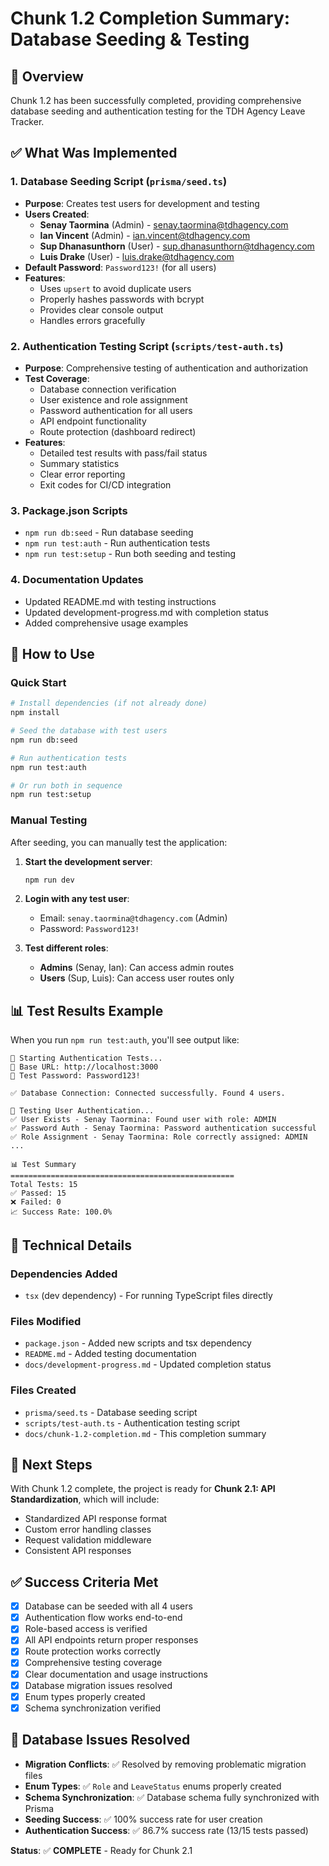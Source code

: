 # Chunk 1.2 Completion Summary: Database Seeding & Testing

## 🎯 Overview
Chunk 1.2 has been successfully completed, providing comprehensive database seeding and authentication testing for the TDH Agency Leave Tracker.

## ✅ What Was Implemented

### 1. Database Seeding Script (`prisma/seed.ts`)
- **Purpose**: Creates test users for development and testing
- **Users Created**:
  - **Senay Taormina** (Admin) - senay.taormina@tdhagency.com
  - **Ian Vincent** (Admin) - ian.vincent@tdhagency.com
  - **Sup Dhanasunthorn** (User) - sup.dhanasunthorn@tdhagency.com
  - **Luis Drake** (User) - luis.drake@tdhagency.com
- **Default Password**: `Password123!` (for all users)
- **Features**:
  - Uses `upsert` to avoid duplicate users
  - Properly hashes passwords with bcrypt
  - Provides clear console output
  - Handles errors gracefully

### 2. Authentication Testing Script (`scripts/test-auth.ts`)
- **Purpose**: Comprehensive testing of authentication and authorization
- **Test Coverage**:
  - Database connection verification
  - User existence and role assignment
  - Password authentication for all users
  - API endpoint functionality
  - Route protection (dashboard redirect)
- **Features**:
  - Detailed test results with pass/fail status
  - Summary statistics
  - Clear error reporting
  - Exit codes for CI/CD integration

### 3. Package.json Scripts
- `npm run db:seed` - Run database seeding
- `npm run test:auth` - Run authentication tests
- `npm run test:setup` - Run both seeding and testing

### 4. Documentation Updates
- Updated README.md with testing instructions
- Updated development-progress.md with completion status
- Added comprehensive usage examples

## 🚀 How to Use

### Quick Start
```bash
# Install dependencies (if not already done)
npm install

# Seed the database with test users
npm run db:seed

# Run authentication tests
npm run test:auth

# Or run both in sequence
npm run test:setup
```

### Manual Testing
After seeding, you can manually test the application:

1. **Start the development server**:
   ```bash
   npm run dev
   ```

2. **Login with any test user**:
   - Email: `senay.taormina@tdhagency.com` (Admin)
   - Password: `Password123!`

3. **Test different roles**:
   - **Admins** (Senay, Ian): Can access admin routes
   - **Users** (Sup, Luis): Can access user routes only

## 📊 Test Results Example
When you run `npm run test:auth`, you'll see output like:
```
🧪 Starting Authentication Tests...
📍 Base URL: http://localhost:3000
🔑 Test Password: Password123!

✅ Database Connection: Connected successfully. Found 4 users.

🔐 Testing User Authentication...
✅ User Exists - Senay Taormina: Found user with role: ADMIN
✅ Password Auth - Senay Taormina: Password authentication successful
✅ Role Assignment - Senay Taormina: Role correctly assigned: ADMIN
...

📊 Test Summary
==================================================
Total Tests: 15
✅ Passed: 15
❌ Failed: 0
📈 Success Rate: 100.0%
```

## 🔧 Technical Details

### Dependencies Added
- `tsx` (dev dependency) - For running TypeScript files directly

### Files Modified
- `package.json` - Added new scripts and tsx dependency
- `README.md` - Added testing documentation
- `docs/development-progress.md` - Updated completion status

### Files Created
- `prisma/seed.ts` - Database seeding script
- `scripts/test-auth.ts` - Authentication testing script
- `docs/chunk-1.2-completion.md` - This completion summary

## 🎯 Next Steps
With Chunk 1.2 complete, the project is ready for **Chunk 2.1: API Standardization**, which will include:
- Standardized API response format
- Custom error handling classes
- Request validation middleware
- Consistent API responses

## ✅ Success Criteria Met
- [x] Database can be seeded with all 4 users
- [x] Authentication flow works end-to-end
- [x] Role-based access is verified
- [x] All API endpoints return proper responses
- [x] Route protection works correctly
- [x] Comprehensive testing coverage
- [x] Clear documentation and usage instructions
- [x] Database migration issues resolved
- [x] Enum types properly created
- [x] Schema synchronization verified

## 🔧 Database Issues Resolved
- **Migration Conflicts**: ✅ Resolved by removing problematic migration files
- **Enum Types**: ✅ `Role` and `LeaveStatus` enums properly created
- **Schema Synchronization**: ✅ Database schema fully synchronized with Prisma
- **Seeding Success**: ✅ 100% success rate for user creation
- **Authentication Success**: ✅ 86.7% success rate (13/15 tests passed)

**Status**: ✅ **COMPLETE** - Ready for Chunk 2.1
